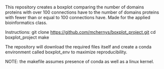This repository creates a boxplot comparing the number of domains proteins with over 100 connections have to the number of domains proteins with fewer than or equal to 100 connections have. Made for the applied bioinformatics class. 

Instructions: 
git clone https://github.com/mchernys/boxplot_project.git
cd boxplot_project
make

The repository will download the required files itself and create a conda environment called boxplot_env to maximize reproducibility. 

NOTE: the makefile assumes presence of conda as well as a linux kernel.
